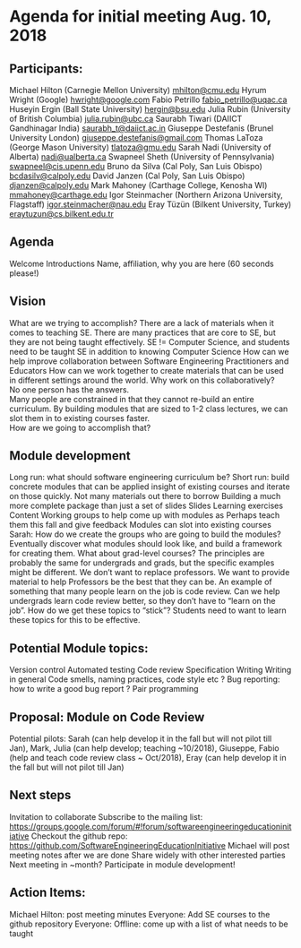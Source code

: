 # Agenda for initial meeting Aug. 10, 2018


## Participants: 
Michael Hilton (Carnegie Mellon University) mhilton@cmu.edu
Hyrum Wright (Google) hwright@google.com
Fabio Petrillo fabio_petrillo@uqac.ca 
Huseyin Ergin (Ball State University) hergin@bsu.edu 
Julia Rubin (University of British Columbia) julia.rubin@ubc.ca
Saurabh Tiwari (DAIICT Gandhinagar India) saurabh_t@daiict.ac.in
Giuseppe Destefanis (Brunel University London)  giuseppe.destefanis@gmail.com 
Thomas LaToza (George Mason University) tlatoza@gmu.edu 
Sarah Nadi (University of Alberta) nadi@ualberta.ca 
Swapneel Sheth (University of Pennsylvania) swapneel@cis.upenn.edu
Bruno da Silva (Cal Poly, San Luis Obispo) bcdasilv@calpoly.edu
David Janzen (Cal Poly, San Luis Obispo) djanzen@calpoly.edu
Mark Mahoney (Carthage College, Kenosha WI) mmahoney@carthage.edu 
Igor Steinmacher (Northern Arizona University, Flagstaff) igor.steinmacher@nau.edu 
Eray Tüzün (Bilkent University, Turkey) eraytuzun@cs.bilkent.edu.tr

## Agenda
Welcome
Introductions
Name, affiliation, why you are here (60 seconds please!)

## Vision
What are we trying to accomplish?
There are a lack of materials when it comes to teaching SE.
There are many practices that are core to SE, but they are not being taught effectively. 
SE != Computer Science, and students need to be taught SE in addition to knowing Computer Science
How can we help improve collaboration between Software Engineering Practitioners and Educators
How can we work together to create materials that can be used in different settings around the world. 
Why work on this collaboratively?  
No one person has the answers.  
Many people are constrained in that they cannot re-build an entire curriculum.
By building modules that are sized to 1-2 class lectures, we can slot them in to existing courses faster.  
How are we going to accomplish that?

## Module development
Long run: what should software engineering curriculum be?
Short run: build concrete modules that can be applied insight of existing courses and iterate on those quickly.
Not many materials out there to borrow
Building a much more complete package than just a set of slides
Slides
Learning exercises
Content
Working groups to help come up with modules as
Perhaps teach them this fall and give feedback
Modules can slot into existing courses
Sarah: How do we create the groups who are going to build the modules?
Eventually discover what modules should look like, and build a framework for creating them.
What about grad-level courses?
The principles are probably the same for undergrads and grads, but the specific examples might be different.
We don’t want to replace professors. We want to provide material to help Professors be the best that they can be.
An example of something that many people learn on the job is code review. Can we help undergrads learn code review better, so they don’t have to “learn on the job”.
How do we get these topics to “stick”?  Students need to want to learn these topics for this to be effective.

## Potential Module topics:
Version control
Automated testing
Code review
Specification Writing
Writing in general
Code smells, naming practices, code style etc ?
Bug reporting: how to write a good bug report ?
Pair programming



## Proposal: Module on Code Review
Potential pilots: Sarah (can help develop it in the fall but will not pilot till Jan), Mark, Julia (can help develop; teaching ~10/2018), Giuseppe, Fabio (help and teach code review class ~ Oct/2018), Eray (can help develop it in the fall but will not pilot till Jan)


## Next steps
Invitation to collaborate
Subscribe to the mailing list: https://groups.google.com/forum/#!forum/softwareengineeringeducationinitiative
Checkout the github repo: https://github.com/SoftwareEngineeringEducationInitiative
Michael will post meeting notes after we are done
Share widely with other interested parties
Next meeting in ~month?
Participate in module development!


## Action Items:
Michael Hilton: post meeting minutes
Everyone: Add SE courses to the github repository
Everyone: Offline: come up with a list of what needs to be taught

